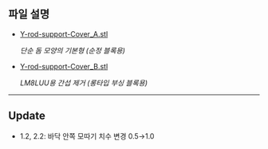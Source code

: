 ## 파일 설명

- [Y-rod-support-Cover_A.stl](https://github.com/simulz/CreMaker_TuneUp/blob/main/3D_Models/Main_Parts/Y/Y-rod-support-Cover/STL/Y-rod-support-Cover_A.stl)

    *단순 돔 모양의 기본형 (순정 블록용)*

- [Y-rod-support-Cover_B.stl](https://github.com/simulz/CreMaker_TuneUp/blob/main/3D_Models/Main_Parts/Y/Y-rod-support-Cover/STL/Y-rod-support-Cover_B.stl) 

  *LM8LUU용 간섭 제거 (롱타입 부싱 블록용)*

***

## Update
- 1.2, 2.2: 바닥 안쪽 모따기 치수 변경 0.5→1.0
